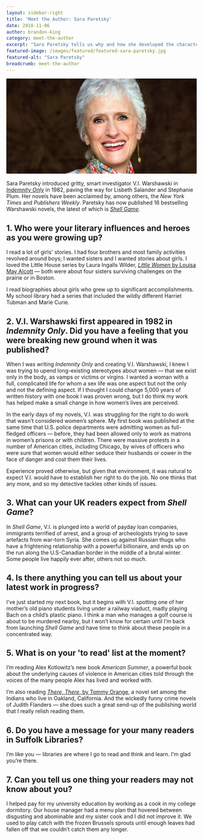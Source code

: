 ```yaml
---
layout: sidebar-right
title: 'Meet the Author: Sara Paretsky'
date: 2018-11-06
author: brandon-king
category: meet-the-author
excerpt: "Sara Paretsky tells us why and how she developed the character of V.I. Warshawski and what we can expect in her latest adventure."
featured-image: /images/featured/featured-sara-paretsky.jpg
featured-alt: "Sara Paretsky"
breadcrumb: meet-the-author
---
```


![Sara Paretsky](/images/featured/featured-sara-paretsky.jpg)

Sara Paretsky introduced gritty, smart investigator V.I. Warshawski in [<cite>Indemnity Only</cite>](https://suffolk.spydus.co.uk/cgi-bin/spydus.exe/ENQ/OPAC/BIBENQ?BRN=325772) in 1982, paving the way for Lisbeth Salander and Stephanie Plum. Her novels have been acclaimed by, among others, the <cite>New York Times</cite> and <cite>Publishers Weekly</cite>. Paretsky has now published 16 bestselling Warshawski novels, the latest of which is [<cite>Shell Game</cite>](https://suffolk.spydus.co.uk/cgi-bin/spydus.exe/ENQ/OPAC/BIBENQ?BRN=2446360).

## 1. Who were your literary influences and heroes as you were growing up?

I read a lot of girls' stories. I had four brothers and most family activities revolved around boys; I wanted sisters and I wanted stories about girls. I loved the Little House series by Laura Ingalls Wilder, [<cite>Little Women</cite> by Louisa May Alcott](https://suffolk.spydus.co.uk/cgi-bin/spydus.exe/ENQ/OPAC/BIBENQ?BRN=1730482) — both were about four sisters surviving challenges on the prairie or in Boston.

I read biographies about girls who grew up to significant accomplishments. My school library had a series that included the wildly different Harriet Tubman and Marie Curie.

## 2. V.I. Warshawski first appeared in 1982 in <cite>Indemnity Only</cite>. Did you have a feeling that you were breaking new ground when it was published?

When I was writing <cite>Indemnity Only</cite> and creating V.I. Warshawski, I knew I was trying to upend long-existing stereotypes about women — that we exist only in the body, as vamps or victims or virgins. I wanted a woman with a full, complicated life for whom a sex life was one aspect but not the only and not the defining aspect. If I thought I could change 5,000 years of written history with one book I was proven wrong, but I do think my work has helped make a small change in how women’s lives are perceived.

In the early days of my novels, V.I. was struggling for the right to do work that wasn’t considered women’s sphere. My first book was published at the same time that U.S. police departments were admitting women as full-fledged officers — before, they had been allowed only to work as matrons in women’s prisons or with children. There were massive protests in a number of American cities, including Chicago, by wives of officers who were sure that women would either seduce their husbands or cower in the face of danger and cost them their lives.

Experience proved otherwise, but given that environment, it was natural to expect V.I. would have to establish her right to do the job. No one thinks that any more, and so my detective tackles other kinds of issues.

## 3. What can your UK readers expect from <cite>Shell Game</cite>?

In <cite>Shell Game</cite>, V.I. is plunged into a world of payday loan companies, immigrants terrified of arrest, and a group of archeologists trying to save artefacts from war-torn Syria. She comes up against Russian thugs who have a frightening relationship with a powerful billionaire, and ends up on the run along the U.S-Canadian border in the middle of a brutal winter. Some people live happily ever after, others not so much.

## 4. Is there anything you can tell us about your latest work in progress?

I’ve just started my next book, but it begins with V.I. spotting one of her mother’s old piano students living under a railway viaduct, madly playing Bach on a child’s plastic piano. I think a man who manages a golf course is about to be murdered nearby, but I won’t know for certain until I’m back from launching <cite>Shell Game</cite> and have time to think about these people in a concentrated way.

## 5. What is on your 'to read' list at the moment?

I’m reading Alex Kotlowitz’s new book <cite>American Summer</cite>, a powerful book about the underlying causes of violence in American cities told through the voices of the many people Alex has lived and worked with.

I’m also reading [<cite>There, There</cite>, by Tommy Orange](https://suffolk.spydus.co.uk/cgi-bin/spydus.exe/ENQ/OPAC/BIBENQ?BRN=2393814), a novel set among the Indians who live in Oakland, California. And the wickedly funny crime novels of Judith Flanders — she does such a great send-up of the publishing world that I really relish reading them.

## 6. Do you have a message for your many readers in Suffolk Libraries?

I’m like you — libraries are where I go to read and think and learn. I’m glad you’re there.

## 7. Can you tell us one thing your readers may not know about you?

I helped pay for my university education by working as a cook in my college dormitory.  Our house manager had a menu plan that hovered between disgusting and abominable and my sister cook and I did not improve it. We used to play catch with the frozen Brussels sprouts until enough leaves had fallen off that we couldn’t catch them any longer.
